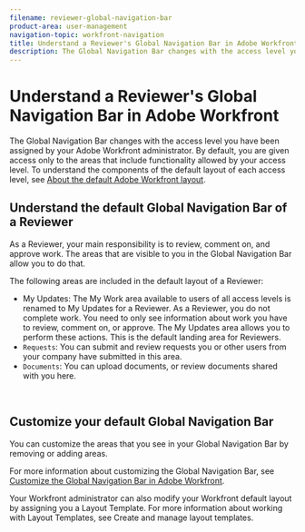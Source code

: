 ```yaml
---
filename: reviewer-global-navigation-bar
product-area: user-management
navigation-topic: workfront-navigation
title: Understand a Reviewer's Global Navigation Bar in Adobe Workfront
description: The Global Navigation Bar changes with the access level you have been assigned by your Adobe Workfront administrator. By default, you are given access only to the areas that include functionality allowed by your access level. To understand the components of the default layout of each access level, see About the default Adobe Workfront layout.
---
```


# Understand a Reviewer's Global Navigation Bar in Adobe Workfront

The Global Navigation Bar changes with the access level you have been assigned by your Adobe Workfront administrator. By default, you are given access only to the areas that include functionality allowed by your access level. To understand the components of the default layout of each access level, see [About the default Adobe Workfront layout](../../../administration-and-setup/customize-workfront/use-layout-templates/about-the-default-wf-layout.md).

## Understand the default Global Navigation Bar of a Reviewer

As a Reviewer, your main responsibility is to review, comment on, and approve work. The areas that are visible to you in the Global Navigation Bar allow you to do that.

The following areas are included in the default layout of a Reviewer:

* My Updates: The My Work area available to users of all access levels is renamed to My Updates for a Reviewer. As a Reviewer, you do not complete work. You need to only see information about work you have to review, comment on, or approve. The My Updates area allows you to perform these actions. This is the default landing area for Reviewers. 
* `Requests`: You can submit and review requests you or other users from your company have submitted in this area.
* `Documents`: You can upload documents, or review documents shared with you here.

&nbsp;

## Customize your default Global Navigation Bar

You can customize the areas that you see in your Global Navigation Bar by removing or adding areas.

For more information about customizing the Global Navigation Bar, see [Customize the Global Navigation Bar in Adobe Workfront](../../../workfront-basics/navigate-workfront/workfront-navigation/customize-global-navigation-bar.md).

Your Workfront administrator can also modify your Workfront default layout by assigning you a Layout Template. For more information about working with Layout Templates, see Create and manage layout templates.
